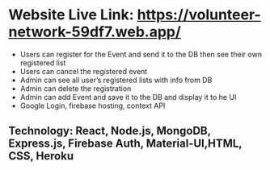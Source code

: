 # Website Live Link: https://volunteer-network-59df7.web.app/

* Users can register for the Event and send it to the DB then see their own registered list
* Users can cancel the registered event
* Admin can see all user’s registered lists with info from DB
* Admin can delete the registration
* Admin can add Event and save it to the DB and display it to he UI
* Google Login, firebase hosting, context API

## Technology: React, Node.js, MongoDB, Express.js, Firebase Auth, Material-UI,HTML, CSS, Heroku
